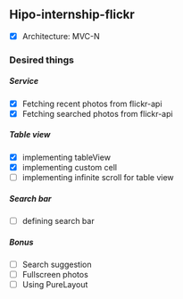 ## Hipo-internship-flickr
- [x] Architecture: MVC-N

### Desired things

##### Service
- [x] Fetching recent photos from flickr-api
- [x] Fetching searched photos from flickr-api

##### Table view
- [x] implementing tableView
- [x] implementing custom cell
- [ ] implementing infinite scroll for table view

##### Search bar
- [ ] defining search bar

##### Bonus
- [ ] Search suggestion
- [ ] Fullscreen photos
- [ ] Using PureLayout
